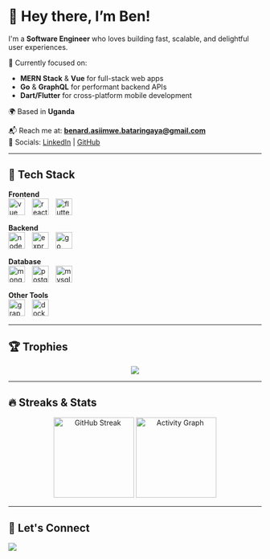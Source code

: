 # 🥷 Hey there, I’m Ben!

I'm a **Software Engineer** who loves building fast, scalable, and delightful user experiences.

🔭 Currently focused on:
- **MERN Stack** & **Vue** for full-stack web apps  
- **Go** & **GraphQL** for performant backend APIs  
- **Dart/Flutter** for cross-platform mobile development  

🌍 Based in **Uganda** 

📬 Reach me at: **benard.asiimwe.bataringaya@gmail.com**  
🔗 Socials: [LinkedIn](https://www.linkedin.com/in/benard-asiimwe-bataringaya-4b673672/) | [GitHub](https://github.com/King-Benx?tab=followers)

---

## 🔧 Tech Stack

**Frontend**  
<img alt="vue" width="33px" style="padding-right:10px;" src="https://cdn.jsdelivr.net/gh/devicons/devicon/icons/vuejs/vuejs-original.svg" />
<img alt="react" width="33px" style="padding-right:10px;" src="https://cdn.jsdelivr.net/gh/devicons/devicon/icons/react/react-original.svg" />
<img alt="flutter" width="33px" style="padding-right:10px;" src="https://cdn.jsdelivr.net/gh/devicons/devicon/icons/flutter/flutter-original.svg" />

**Backend**  
<img alt="node" width="33px" style="padding-right:10px;" src="https://cdn.jsdelivr.net/gh/devicons/devicon/icons/nodejs/nodejs-original.svg" />
<img alt="express" width="33px" style="padding-right:10px;" src="https://cdn.jsdelivr.net/gh/devicons/devicon/icons/express/express-original.svg" />
<img alt="go" width="33px" style="padding-right:10px;" src="https://cdn.jsdelivr.net/gh/devicons/devicon/icons/go/go-original.svg" />

**Database**  
<img alt="mongo" width="33px" style="padding-right:10px;" src="https://cdn.jsdelivr.net/gh/devicons/devicon/icons/mongodb/mongodb-original.svg" />
<img alt="postgres" width="33px" style="padding-right:10px;" src="https://cdn.jsdelivr.net/gh/devicons/devicon/icons/postgresql/postgresql-original.svg" />
<img alt="mysql" width="33px" style="padding-right:10px;" src="https://cdn.jsdelivr.net/gh/devicons/devicon/icons/mysql/mysql-original.svg" />

**Other Tools**  
<img alt="graphql" width="33px" style="padding-right:10px;" src="https://cdn.jsdelivr.net/gh/devicons/devicon/icons/graphql/graphql-plain.svg" />
<img alt="docker" width="33px" style="padding-right:10px;" src="https://cdn.jsdelivr.net/gh/devicons/devicon/icons/docker/docker-original.svg" />

---

## 🏆 Trophies

<p align="center">
  <img src="https://github-profile-trophy.vercel.app/?username=King-Benx&theme=onedark&no-frame=true&margin-w=15" />
</p>

---

## 🔥 Streaks & Stats

<p align="center">
  <img src="https://streak-stats.demolab.com?user=King-Benx&theme=tokyonight" alt="GitHub Streak" height="160"/>
  <img src="https://github-readme-activity-graph.vercel.app/graph?username=King-Benx&theme=tokyo-night" alt="Activity Graph" height="160"/>
</p>

---

## 🤝 Let's Connect

<a href="https://github.com/King-Benx?tab=followers">
  <img src="https://custom-icon-badges.demolab.com/github/followers/King-Benx?color=236ad3&labelColor=1335ba&style=for-the-badge&logo=person-add&label=Follow&logoColor=white"/>
</a>
